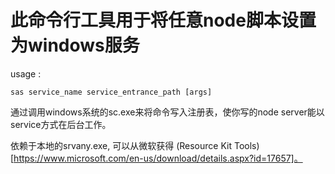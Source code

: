 此命令行工具用于将任意node脚本设置为windows服务
=============

usage : 

```
sas service_name service_entrance_path [args]
```

通过调用windows系统的sc.exe来将命令写入注册表，使你写的node server能以service方式在后台工作。

依赖于本地的srvany.exe, 可以从微软获得 (Resource Kit Tools)[https://www.microsoft.com/en-us/download/details.aspx?id=17657]。

